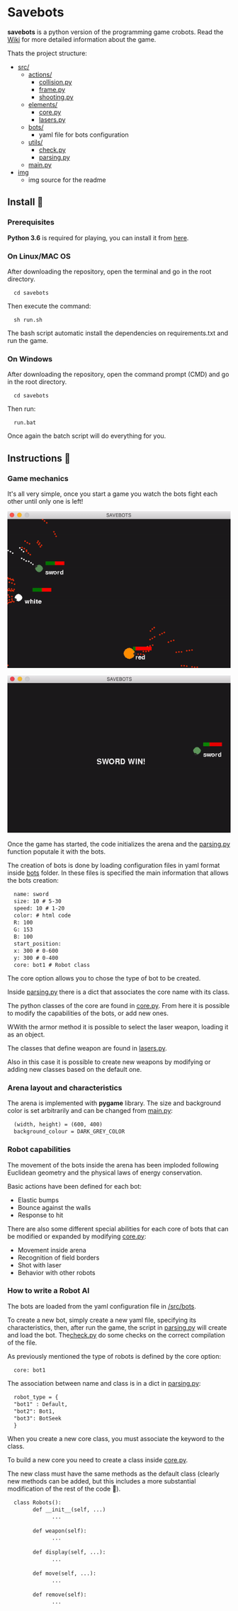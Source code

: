 # Savebots

**savebots** is a python version of the programming game crobots.
Read the [Wiki](https://en.wikipedia.org/wiki/Crobots) for more detailed information about the game.

Thats the project structure:
* [src/](#/src)
   * [actions/](#src/actions)
      * [collision.py](#src/actions/collision.py)
      * [frame.py](#src/actions/frame.py)
      * [shooting.py](#src/actions/shooting.py)
   * [elements/](#src/elements)
      * [core.py](#src/core.py)
      * [lasers.py](#src/lasers.py)
   * [bots/](#src/bots)
      * yaml file for bots configuration
   * [utils/](#src/utils)
      * [check.py](#src/utils/check.py)
      * [parsing.py](#src/utils/parsing.py)
   * [main.py](#src/main.py)
* [img](#/img)
   * img source for the readme



## Install 🚀

### Prerequisites

**Python 3.6** is required for playing, you can install it from [here](https://www.python.org/downloads/).

### On Linux/MAC OS

After downloading the repository, open the terminal and go in the root directory.

      cd savebots

Then execute the command:

      sh run.sh

The bash script automatic install the dependencies on requirements.txt and run the game.

### On Windows

After downloading the repository, open the command prompt (CMD) and go in the root directory.

      cd savebots

Then run:

      run.bat

Once again the batch script will do everything for you.


## Instructions 🤖

### Game mechanics

It's all very simple, once you start a game you watch the bots fight each other until only one is left!

![gif](img/gm.gif)

![gif](img/win.gif)

Once the game has started, the code initializes the arena and the [parsing.py](#src/utils/parsing.py) function poputale it with the bots.

The creation of bots is done by loading configuration files in yaml format inside [bots](#src/bots) folder. In these files is specified the main information that allows the bots creation:

      name: sword
      size: 10 # 5-30
      speed: 10 # 1-20
      color: # html code
      R: 100
      G: 153
      B: 100
      start_position: 
      x: 300 # 0-600
      y: 300 # 0-400
      core: bot1 # Robot class

The core option allows you to chose the type of bot to be created.

Inside [parsing.py](#src/utils/parsing.py) there is a dict that associates the core name with its class.

The python classes of the core are found in [core.py](#src/elements/core.py).
From here it is possible to modify the capabilities of the bots, or add new ones.

WWith the armor method it is possible to select the laser weapon, loading it as an object.

The classes that define weapon are found in [lasers.py](#src/elements/lasers.py).

Also in this case it is possible to create new weapons by modifying or adding new classes based on the default one.



### Arena layout and characteristics

The arena is implemented with **pygame** library.
The size and background color is set arbitrarily and can be changed from [main.py](#src/main.py):

      (width, height) = (600, 400)
      background_colour = DARK_GREY_COLOR


### Robot capabilities

The movement of the bots inside the arena has been imploded following Euclidean geometry and the physical laws of energy conservation.

Basic actions have been defined for each bot:
- Elastic bumps
- Bounce against the walls
- Response to hit

There are also some different special abilities for each core of bots that can be modified or expanded by modifying [core.py](#src/elements/core.py):

- Movement inside arena
- Recognition of field borders
- Shot with laser
- Behavior with other robots


### How to write a Robot AI

The bots are loaded from the yaml configuration file in [/src/bots](#src/bots).

To create a new bot, simply create a new yaml file, specifying its characteristics, then, after run the game, the script in [parsing.py](#src/utils/parsing.py) will create and load the bot. The[check.py](#src/utils/check.py) do some checks on the correct compilation of the file.

As previously mentioned the type of robots is defined by the core option:

      core: bot1

The association between name and class is in a dict in [parsing.py](#src/utils/parsing.py):

      robot_type = {
      "bot1" : Default,
      "bot2": Bot1,
      "bot3": BotSeek
      }

When you create a new core class, you must associate the keyword to the class.

To build a new core you need to create a class
inside [core.py](#src/elements/core.py).

The new class must have the same methods as the default class (clearly new methods can be added, but this includes a more substantial modification of the rest of the code 😬).

      class Robots():
            def __init__(self, ...)
                  ...

            def weapon(self):
                  ...

            def display(self, ...):
                  ...

            def move(self, ...):
                  ...

            def remove(self):
                  ...

